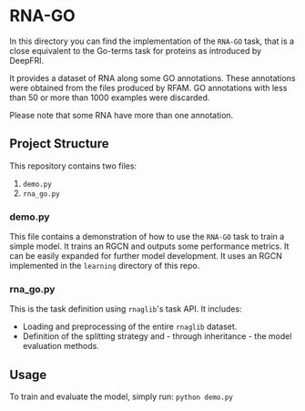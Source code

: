 # RNA-GO

In this directory you can find the implementation of the `RNA-GO` task, that is a close equivalent to the Go-terms
task for proteins as introduced by DeepFRI.

It provides a dataset of RNA along some GO annotations.
These annotations were obtained from the files produced by RFAM.
GO annotations with less than 50 or more than 1000 examples were discarded.

Please note that some RNA have more than one annotation.

## Project Structure

This repository contains two files:

1. `demo.py`
2. `rna_go.py`

### demo.py

This file contains a demonstration of how to use the `RNA-GO` task to train a simple model. It trains an RGCN and
outputs some performance metrics. It can be easily expanded for further model development. It uses an RGCN implemented
in the `learning` directory of this repo.

### rna_go.py

This is the task definition using `rnaglib`'s task API. It includes:

- Loading and preprocessing of the entire `rnaglib` dataset.
- Definition of the splitting strategy and - through inheritance - the model evaluation methods.

## Usage

To train and evaluate the model, simply run: `python demo.py`